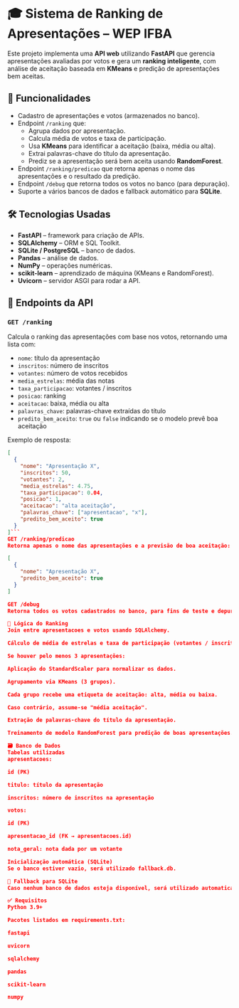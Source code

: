# 🎓 Sistema de Ranking de Apresentações – WEP IFBA

Este projeto implementa uma **API web** utilizando **FastAPI** que gerencia apresentações avaliadas por votos e gera um **ranking inteligente**, com análise de aceitação baseada em **KMeans** e predição de apresentações bem aceitas.

## 🚀 Funcionalidades

- Cadastro de apresentações e votos (armazenados no banco).
- Endpoint `/ranking` que:
  - Agrupa dados por apresentação.
  - Calcula média de votos e taxa de participação.
  - Usa **KMeans** para identificar a aceitação (baixa, média ou alta).
  - Extrai palavras-chave do título da apresentação.
  - Prediz se a apresentação será bem aceita usando **RandomForest**.
- Endpoint `/ranking/predicao` que retorna apenas o nome das apresentações e o resultado da predição.
- Endpoint `/debug` que retorna todos os votos no banco (para depuração).
- Suporte a vários bancos de dados e fallback automático para **SQLite**.

## 🛠️ Tecnologias Usadas

- **FastAPI** – framework para criação de APIs.
- **SQLAlchemy** – ORM e SQL Toolkit.
- **SQLite / PostgreSQL** – banco de dados.
- **Pandas** – análise de dados.
- **NumPy** – operações numéricas.
- **scikit-learn** – aprendizado de máquina (KMeans e RandomForest).
- **Uvicorn** – servidor ASGI para rodar a API.

## 📄 Endpoints da API

### `GET /ranking`

Calcula o ranking das apresentações com base nos votos, retornando uma lista com:

- `nome`: título da apresentação
- `inscritos`: número de inscritos
- `votantes`: número de votos recebidos
- `media_estrelas`: média das notas
- `taxa_participacao`: votantes / inscritos
- `posicao`: ranking
- `aceitacao`: baixa, média ou alta
- `palavras_chave`: palavras-chave extraídas do título
- `predito_bem_aceito`: `true` ou `false` indicando se o modelo prevê boa aceitação

Exemplo de resposta:

```json
[
  {
    "nome": "Apresentação X",
    "inscritos": 50,
    "votantes": 2,
    "media_estrelas": 4.75,
    "taxa_participacao": 0.04,
    "posicao": 1,
    "aceitacao": "alta aceitação",
    "palavras_chave": ["apresentacao", "x"],
    "predito_bem_aceito": true
  }
]```
GET /ranking/predicao
Retorna apenas o nome das apresentações e a previsão de boa aceitação:

[
  {
    "nome": "Apresentação X",
    "predito_bem_aceito": true
  }
]

GET /debug
Retorna todos os votos cadastrados no banco, para fins de teste e depuração.

🧠 Lógica do Ranking
Join entre apresentacoes e votos usando SQLAlchemy.

Cálculo de média de estrelas e taxa de participação (votantes / inscritos).

Se houver pelo menos 3 apresentações:

Aplicação do StandardScaler para normalizar os dados.

Agrupamento via KMeans (3 grupos).

Cada grupo recebe uma etiqueta de aceitação: alta, média ou baixa.

Caso contrário, assume-se "média aceitação".

Extração de palavras-chave do título da apresentação.

Treinamento de modelo RandomForest para predição de boas apresentações.

🗃️ Banco de Dados
Tabelas utilizadas
apresentacoes:

id (PK)

titulo: título da apresentação

inscritos: número de inscritos na apresentação

votos:

id (PK)

apresentacao_id (FK → apresentacoes.id)

nota_geral: nota dada por um votante

Inicialização automática (SQLite)
Se o banco estiver vazio, será utilizado fallback.db.

🔄 Fallback para SQLite
Caso nenhum banco de dados esteja disponível, será utilizado automaticamente um banco local SQLite chamado fallback.db.

✅ Requisitos
Python 3.9+

Pacotes listados em requirements.txt:

fastapi

uvicorn

sqlalchemy

pandas

scikit-learn

numpy


